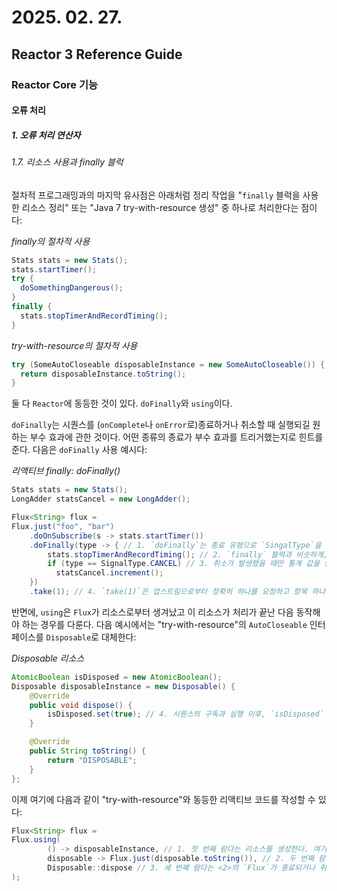 # 2025. 02. 27.

## Reactor 3 Reference Guide

### Reactor Core 기능

#### 오류 처리

##### 1. 오류 처리 연산자

###### 1.7. 리소스 사용과 finally 블럭

절차적 프로그래밍과의 마지막 유사점은 아래처럼 정리 작업을 "`finally` 블럭을 사용한 리소스 정리" 또는 "Java 7 try-with-resource 생성" 중 하나로 처리한다는 점이다:

*finally의 절차적 사용*

```java
Stats stats = new Stats();
stats.startTimer();
try {
  doSomethingDangerous();
}
finally {
  stats.stopTimerAndRecordTiming();
}
```

*try-with-resource의 절차적 사용*

```java
try (SomeAutoCloseable disposableInstance = new SomeAutoCloseable()) {
  return disposableInstance.toString();
}
```

둘 다 `Reactor`에 동등한 것이 있다. `doFinally`와 `using`이다.

`doFinally`는 시퀀스를 (`onComplete`나 `onError`로)종료하거나 취소할 때 실행되길 원하는 부수 효과에 관한 것이다. 어떤 종류의 종료가 부수 효과를 트리거했는지로 힌트를 준다. 다음은 `doFinally` 사용 예시다:

*리액티브 finally: doFinally()*

```java
Stats stats = new Stats();
LongAdder statsCancel = new LongAdder();

Flux<String> flux =
Flux.just("foo", "bar")
    .doOnSubscribe(s -> stats.startTimer())
    .doFinally(type -> { // 1. `doFinally`는 종료 유형으로 `SingalType`을 사용한다.
        stats.stopTimerAndRecordTiming(); // 2. `finally` 블럭과 비슷하게, 항상 타이밍을 기록한다.
        if (type == SignalType.CANCEL) // 3. 취소가 발생했을 때만 통계 값을 증가시킨다.
          statsCancel.increment();
    })
    .take(1); // 4. `take(1)`은 업스트림으로부터 정확히 하나를 요청하고 항목 하나가 방출되면 취소한다.
```

반면에, `using`은 `Flux`가 리소스로부터 생겨났고 이 리소스가 처리가 끝난 다음 동작해야 하는 경우를 다룬다. 다음 예시에서는 "try-with-resource"의 `AutoCloseable` 인터페이스를 `Disposable`로 대체한다:

*Disposable 리소스*

```java
AtomicBoolean isDisposed = new AtomicBoolean();
Disposable disposableInstance = new Disposable() {
    @Override
    public void dispose() {
        isDisposed.set(true); // 4. 시퀀스의 구독과 실행 이후, `isDisposed` `AtomicBoolean`은 `true`가 된다.
    }

    @Override
    public String toString() {
        return "DISPOSABLE";
    }
};
```

이제 여기에 다음과 같이 "try-with-resource"와 동등한 리액티브 코드를 작성할 수 있다:

```java
Flux<String> flux =
Flux.using(
        () -> disposableInstance, // 1. 첫 번째 람다는 리소스를 생성한다. 여기서는 가짜(mock) `Dispossable`을 반환한다.
        disposable -> Flux.just(disposable.toString()), // 2. 두 번째 람다는 리소스를 처리하고 `Flux<T>`를 반환한다.
        Disposable::dispose // 3. 세 번째 람다는 <2>의 `Flux`가 종료되거나 취소되면 리소스를 정리하기 위해 호출된다.
);
```

